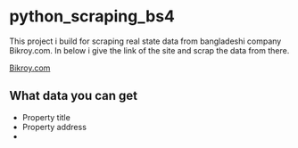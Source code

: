 # python_scraping_bs4

This project i build for scraping real state data from bangladeshi company Bikroy.com. In below i give the link of the site and scrap the data from there.

[Bikroy.com](https://bikroy.com/en/ads/bangladesh/property)

## What data you can get

- Property title
- Property address
- 